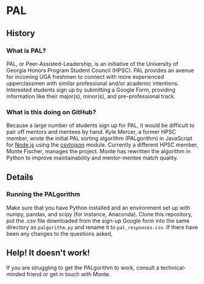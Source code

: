 # PAL
## History
### What is PAL?
PAL, or Peer-Assisted-Leadership, is an initiative of the University of Georgia Honors Program Student Council (HPSC). PAL provides an avenue for incoming UGA freshmen to connect with more experienced upperclassmen with similar professional and/or academic intentions. Interested students sign up by submitting a Google Form, providing information like their major(s), minor(s), and pre-professional track.

### What is this doing on GitHub?
Because a large number of students sign up for PAL, it would be difficult to pair off mentors and mentees by hand. Kyle Mercer, a former HPSC member, wrote the initial PAL sorting algorithm (PALgorithm) in JavaScript for [Node.js](https://nodejs.org/en/) using the [csvtojson](https://www.npmjs.com/package/csvtojson) module. Currently a different HPSC member, Monte Fischer, manages the project. Monte has rewritten the algorithm in Python to improve maintainability and mentor-mentee match quality.

## Details
### Running the PALgorithm
Make sure that you have Python installed and an environment set up with numpy, pandas, and scipy (for instance, Anaconda). Clone this repository, put the .csv file downloaded from the sign-up Google form into the same directory as `palgorithm.py` and rename it to `pal_responses.csv`. If there have been any changes to the questions asked,
## Help! It doesn't work!
If you are struggling to get the PALgorithm to work, consult a technical-minded friend or get in touch with Monte.
